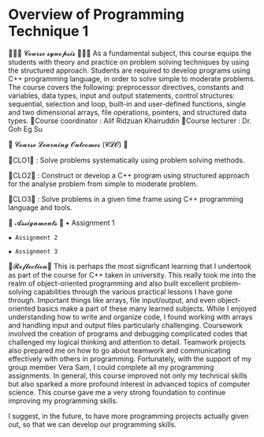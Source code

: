Overview of Programming Technique 1
==================================================================================================================================





💁🏻‍♀️ 𝓒𝓸𝓾𝓻𝓼𝓮 𝓼𝔂𝓷𝓸𝓹𝓼𝓲𝓼 💁🏻‍♀️
As a fundamental subject, this course equips the students with theory and practice on problem solving techniques by using the structured approach. Students are required to develop programs using C++ programming language, in order to solve simple to moderate problems. The course covers the following: preprocessor directives, constants and variables, data types, input and output statements, control structures: sequential, selection and loop, built-in and user-defined functions, single and two dimensional arrays, file operations, pointers, and structured data types.
💫Course coordinator : Alif Ridzuan Khairuddin
💫Course lecturer : Dr. Goh Eg Su



💯 𝓒𝓸𝓾𝓻𝓼𝓮 𝓛𝓮𝓪𝓻𝓷𝓲𝓷𝓰 𝓞𝓾𝓽𝓬𝓸𝓶𝓮𝓼 (𝓒𝓛𝓞) 💯


🌟CLO1🌟 : Solve problems systematically using problem solving methods.

🌟CLO2🌟 : Construct or develop a C++ program using structured approach for the analyse problem from simple to moderate problem.

🌟CLO3🌟 : Solve problems in a given time frame using C++ programming language and tools.




💞 𝓐𝓼𝓼𝓲𝓰𝓷𝓶𝓮𝓷𝓽𝓼  💞
    ▪ Assignment 1 
    
    ▪ Assignment 2 
    
    ▪ Assignment 3 



    

📌𝓡𝓮𝓯𝓵𝓮𝓬𝓽𝓲𝓸𝓷📌
This is perhaps the most significant learning that I undertook as part of the course for C++ taken in university. This really took me into the realm of object-oriented programming and also built excellent problem-solving capabilities through the various practical lessons I have gone through. Important things like arrays, file input/output, and even object-oriented basics make a part of these many learned subjects. While I enjoyed understanding how to write and organize code, I found working with arrays and handling input and output files particularly challenging. Coursework involved the creation of programs and debugging complicated codes that challenged my logical thinking and attention to detail. Teamwork projects also prepared me on how to go about teamwork and communicating effectively with others in programming. Fortunately, with the support of my group member Vera Sam, I could complete all my programming assignments. In general, this course improved not only my technical skills but also sparked a more profound interest in advanced topics of computer science. This course gave me a very strong foundation to continue improving my programming skills.

I suggest, in the future, to have more programming projects actually given out, so that we can develop our programming skills.
